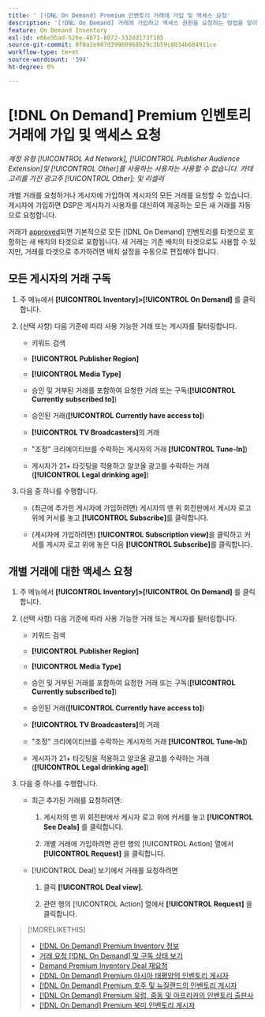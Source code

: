 ```yaml
---
title: ' [!DNL On Demand] Premium 인벤토리 거래에 가입 및 액세스 요청'
description: '[!DNL On Demand] 거래에 가입하고 액세스 권한을 요청하는 방법을 알아봅니다.'
feature: On Demand Inventory
exl-id: e66e5bad-526e-4b71-8072-332dd173f105
source-git-commit: 0f0a2e907d39900968b29c3b59c8034b604911ce
workflow-type: tm+mt
source-wordcount: '394'
ht-degree: 0%

---
```


# [!DNL On Demand] Premium 인벤토리 거래에 가입 및 액세스 요청

*계정 유형  [!UICONTROL Ad Network],  [!UICONTROL Publisher Audience Extension]및  [!UICONTROL Other]를 사용하는 사용자는 사용할 수 없습니다. 카테고리를 가진 광고주  [!UICONTROL Other]; 및 리셀러*

개별 거래를 요청하거나 게시자에 가입하여 게시자의 모든 거래를 요청할 수 있습니다. 게시자에 가입하면 DSP은 게시자가 사용자를 대신하여 제공하는 모든 새 거래를 자동으로 요청합니다.

거래가 [approved](/help/dsp/inventory/on-demand-inventory-view-status.md)되면 기본적으로 모든 [!DNL On Demand] 인벤토리를 타겟으로 포함하는 새 배치의 타겟으로 포함됩니다. 새 거래는 기존 배치의 타겟으로도 사용할 수 있지만, 거래를 타겟으로 추가하려면 배치 설정을 수동으로 편집해야 합니다.

## 모든 게시자의 거래 구독

1. 주 메뉴에서 **[!UICONTROL Inventory]>[!UICONTROL On Demand]** 를 클릭합니다.

1. (선택 사항) 다음 기준에 따라 사용 가능한 거래 또는 게시자를 필터링합니다.

   * 키워드 검색

   * **[!UICONTROL Publisher Region]**

   * **[!UICONTROL Media Type]**

   * 승인 및 거부된 거래를 포함하여 요청한 거래 또는 구독(**[!UICONTROL Currently subscribed to]**)

   * 승인된 거래(**[!UICONTROL Currently have access to]**)

   * **[!UICONTROL TV Broadcasters]**&#x200B;의 거래

   * &quot;조정&quot; 크리에이티브를 수락하는 게시자의 거래
      **[!UICONTROL Tune-In]**)

   * 게시자가 21+ 타깃팅을 적용하고 알코올 광고를 수락하는 거래(**[!UICONTROL Legal drinking age]**)

1. 다음 중 하나를 수행합니다.

   * (최근에 추가한 게시자에 가입하려면) 게시자의 맨 위 회전판에서 게시자 로고 위에 커서를 놓고 **[!UICONTROL Subscribe]**&#x200B;를 클릭합니다.

   * (게시자에 가입하려면) **[!UICONTROL Subscription view]**&#x200B;을 클릭하고 커서를 게시자 로고 위에 놓은 다음 **[!UICONTROL Subscribe]**&#x200B;를 클릭합니다.

## 개별 거래에 대한 액세스 요청

1. 주 메뉴에서 **[!UICONTROL Inventory]>[!UICONTROL On Demand]** 를 클릭합니다.

1. (선택 사항) 다음 기준에 따라 사용 가능한 거래 또는 게시자를 필터링합니다.

   * 키워드 검색

   * **[!UICONTROL Publisher Region]**

   * **[!UICONTROL Media Type]**

   * 승인 및 거부된 거래를 포함하여 요청한 거래 또는 구독(**[!UICONTROL Currently subscribed to]**)

   * 승인된 거래(**[!UICONTROL Currently have access to]**)

   * **[!UICONTROL TV Broadcasters]**&#x200B;의 거래

   * &quot;조정&quot; 크리에이티브를 수락하는 게시자의 거래
      **[!UICONTROL Tune-In]**)

   * 게시자가 21+ 타깃팅을 적용하고 알코올 광고를 수락하는 거래(**[!UICONTROL Legal drinking age]**)

1. 다음 중 하나를 수행합니다.

   * 최근 추가된 거래를 요청하려면:

      1. 게시자의 맨 위 회전판에서 게시자 로고 위에 커서를 놓고 **[!UICONTROL See Deals]** 를 클릭합니다.

      1. 개별 거래에 가입하려면 관련 행의 [!UICONTROL Action] 열에서 **[!UICONTROL Request]** 을 클릭합니다.
   * [!UICONTROL Deal] 보기에서 거래를 요청하려면

      1. 클릭 **[!UICONTROL Deal view]**.

      1. 관련 행의 [!UICONTROL Action] 열에서 **[!UICONTROL Request]** 을 클릭합니다.


>[!MORELIKETHIS]
>
>* [ [!DNL On Demand] Premium Inventory 정보](on-demand-inventory-about.md)
>* [거래 요청  [!DNL On Demand] 및 구독 상태 보기](on-demand-inventory-view-status.md)
>* [Demand Premium Inventory Deal 재요청](on-demand-inventory-rerequest.md)
>* [[!DNL On Demand] Premium 아시아 태평양의 인벤토리 게시자](on-demand-inventory-publishers-apac.md)
>* [[!DNL On Demand] Premium 호주 및 뉴질랜드의 인벤토리 게시자](on-demand-inventory-publishers-anz.md)
>* [[!DNL On Demand] Premium 유럽, 중동 및 아프리카의 인벤토리 출판사](on-demand-inventory-publishers-emea.md)
>* [[!DNL On Demand] Premium 북미 인벤토리 게시자](on-demand-inventory-publishers-na.md)

